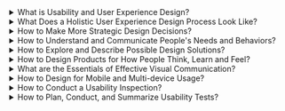<div class="accordion">

<details>
  <summary>What is Usability and User Experience Design?</summary>

  Design Thinking  
  _An iterative methodology for producing practical and creative resolutions to problems or issues._

  *   [A Brief History of Design Thinking: How Design Thinking Came to 'Be' ](https://ithinkidesign.wordpress.com/2012/06/08/a-brief-history-of-design-thinking-how-design-thinking-came-to-be/)
  *   [Design Thinking 101](https://www.nngroup.com/articles/design-thinking/)
  *   [Demystifying Design Thinking: Interview with Tamara Christensen](http://thinkjarcollective.com/interviews/demystifying-design-thinking-interview-tamara-christensen/)
  *   [Design Thinking... What is That?](http://www.fastcompany.com/919258/design-thinking-what)  
  *   [Design Thinking | Employing Design Principles | Defining Ease of Use](http://www.uxmatters.com/mt/archives/2011/01/design-thinking-employing-design-principles-defining-ease-of-use.php)
  *   [Design Thinking Comes of Age](https://hbr.org/2015/09/design-thinking-comes-of-age)  
  *   [How to apply a design thinking, HCD, UX or any creative process from scratch](https://medium.com/digital-experience-design/how-to-apply-a-design-thinking-hcd-ux-or-any-creative-process-from-scratch-b8786efbf812#.y2tfvlsq0)
  *   [The Design of business: Why Design Thinking is the Next Competitive Advantage](http://net.tutsplus.com/articles/general/three-steps-to-fostering-a-user-centered-design-culture/)

Problem Statement  
_A brief description of the issue that needs to be solved by a project or group._

*   [Bridging User Research into Design](http://www.uxmatters.com/mt/archives/2011/10/bridging-user-research-into-design.php)  
*   [How to come up with great UX ideas](http://www.uxforthemasses.com/great-ux-ideas/)  
*   [Lean Product Design: Write a problem statement](https://pages.18f.gov/lean-product-design/2-problem-statement/)  
*   [What’s Your Problem? Putting Purpose Back into Your Projects](https://whitneyhess.com/blog/2012/10/18/whats-your-problem-putting-purpose-back-into-your-projects/)  

Usability  
_The ease of use and learnability of physical and digital objects._

*   [A Business Case for Usability](http://www.userfocus.co.uk/articles/usabilitybenefits.html)  
*   [Fact vs. Fiction: What Usability is Not](http://www.uxbooth.com/articles/fact-vs-fiction-what-usability-is-not/)  
*   [Usability 101: Introduction to Usability](http://www.nngroup.com/articles/usability-101-introduction-to-usability/)  

User Experience Design  
_The holistic experience of a digital or technological product or service._

*   [CUBI: A User Experience Model for Project Success | UX Magazine](http://uxmag.com/articles/cubi-a-user-experience-model-for-project-success)  
*   [Four Myths About UX and How to Bust Them](http://uxmag.com/articles/four-myths-about-ux-and-how-to-bust-them)  
*   [Getting Started in User Experience](http://www.uxmatters.com/mt/archives/2015/10/getting-started-in-user-experience.php)  
*   [The Experience Makes the Product, Not the Features](http://uxmag.com/articles/the-experience-makes-the-product-not-the-features)
*   [User experience design is not what you think](https://boagworld.com/usability/user-experience-design-is-not-what-you-think/)
*   [What is UX Design? 15 User Experience Experts Weigh In](https://www.usertesting.com/blog/2015/09/16/what-is-ux-design-15-user-experience-experts-weigh-in/)

User Interface Design  
_The design of the communication between the user and a system._

*   [Universal Model of a User Interface (PDF)](http://www.openeye-training.com/downloads/UIModel.pdf)  
*   [User Interface Design, Getting the Basics Right](http://www.uxbooth.com/articles/user-interface-design-getting-the-basics-right/)  
*   [What UI really is (and how UX confuses matters)](http://feltpresence.com/articles/19-what-ui-really-is-and-how-ux-confuses-matters)  

</details>

<details>
  <summary>What Does a Holistic User Experience Design Process Look Like?</summary>

Agile UX  
_A variation of the Agile methodology, which supports a more collaborative approach to various user experience design methods._

*   [Agile User Experience Design](http://www.uxmatters.com/mt/archives/2012/04/agile-user-experience-design.php)  
*   [Bringing User Centered Design to the Agile Environment](http://boxesandarrows.com/bringing-user-centered-design-to-the-agile-environment/)  
*   [Fitting Big-Picture UX Into Agile Development](http://uxdesign.smashingmagazine.com/2012/11/06/design-spikes-fit-big-picture-ux-agile-development/)  
*   [User Experience and Agile](https://www.uxmatters.com/mt/archives/2017/08/user-experience-and-agile.php)  
*   [UX and Agile: Tying the knot](http://uxmag.com/articles/ux-and-agile-tying-the-knot)  

Design Ethics  
_Design ethics are values or aspects considered by designers during the creation of a service or product._

*   [A Guide to Everyday Design Ethics](https://www.invisionapp.com/blog/guide-everyday-design-ethics/)
*   [Conducting Ethical User Research](https://www.interaction-design.org//literature/article/conducting-ethical-user-research?utm_source=twitter&utm_medium=sm)
*   [Designing ethically pt. 1](https://uxdesign.cc/designing-ethically-pt-1-9800bfbc86a3)
*   [Ethical Design: The Practical Getting-Started Guide](https://www.smashingmagazine.com/2018/03/ethical-design-practical-getting-started-guide/)
*   [Findings from Ethics in Design](https://uxdesign.cc/findings-from-ethics-in-design-21ba274315d4)
*   [Start designing for transparency.](https://medium.com/artefact-stories/stop-designing-for-delight-start-designing-for-transparency-39113cf8014)

Lean UX  
_Often associated with use in start-ups, this methodology is focused on the rapid evaluation of hypotheses (i.e. learning loops), while putting in the minimal amount of effort required to test these hypotheses._

*   [ Andy Budd::Blogography - My thoughts on Lean UX](http://www.andybudd.com/archives/2011/10/my_thoughts_on_lean_ux/)  
*   [Jeff Gothelf on Design as a Hypothesis | The Hipper Element](http://thehipperelement.com/post/60361702934/jeff-gothelf-on-design-as-a-hypothesis)  
*   [Lean Design for Good User Experience](http://www2.le.ac.uk/departments/computer-science/people/elaw/HCI-3T/P6Gasik.pdf)  
*   [Lean UX: Rethink Development](http://www.drdobbs.com/architecture-and-design/lean-ux-rethink-development/231902070)  

Scenario-based Design (also known as Task-Centered Design)  
_Another form of user-centered design that relies on stories of user interaction as the source of guidance for design requirements._

*   [Five Reasons for Scenario-Based Design (PDF)](http://citeseerx.ist.psu.edu/viewdoc/download?doi=10.1.1.106.5310&amp;amp;amp;amp;rep=rep1&amp;amp;amp;amp;type=pdf)  
*   [Scenarios](http://uiaccess.com/accessucd/scenarios.html)  
*   [Task-Centered User Interface Design - A Practical Introduction (incl. Amended Version)](http://web.cs.dal.ca/%7Ejamie/TCUID/readme.html)  

User-centered design (UCD)  
_A methodology and philosophy where users and their goals are the focal point._

*   [Being User-Centered When Implementing a UCD Process](http://www.wqusability.com/articles/ucd-on-ucd.html)  
*   [Three Steps to Fostering a User-Centered Design Culture](http://net.tutsplus.com/articles/general/three-steps-to-fostering-a-user-centered-design-culture/)  
*   [User-Centered Design Basics](https://www.usability.gov/what-and-why/user-centered-design.html)  

</details>

<details>
  <summary>How to Make More Strategic Design Decisions?</summary>

Content Strategy  
_Planning the creation, publication, and governance of useful, usable, and desirable content._

*   [Content strategy 101, Part 1: giving context to your content](http://www.creativebloq.com/netmag/content-strategy-101-part-1-giving-context-your-content-3135760)  
*   [How to Develop a User-Centered Content Strategy (PDF)](http://www.terpsys.com/docs/default-source/white-papers/how-to-develop-a-user-centered-content-strategy.pdf?sfvrsn=4)  
*   [Practical Content Strategy in Action](http://www.uxbooth.com/articles/practical-content-strategy-in-action/)  
*   [UX Designers Should Be Content Strategists Too](https://blog.nerdery.com/2013/09/ux-designers-should-be-content-strategists-too/)  

Product Design Principles  
_A set of design principles specific to the creation on a particular product._

*   [Creating Great Design Principles - 6 Counter-intuitive Tests](https://articles.uie.com/creating-design-principles/)  
*   [Developing Design Principles](http://www.lukew.com/ff/entry.asp?854)  
*   [Design Principles: a guide to less sh*tty feedback](https://medium.com/apegroup-texts/design-principles-a-guide-to-less-shitty-feedback-64e9541816c1)  
*   [Experience / Design Principles](https://uxthink.wordpress.com/2011/02/01/expereince-design-principles/)
*   [MapBox Design Principles](https://www.designprinciplesftw.com/collections/mapbox-design-principles)  

Journey Mapping  
_A map of a person's experience throughout an existing service._

*   [Journey Mapping in Real Life: A Survey of UX Practitioners](https://www.nngroup.com/articles/journey-mapping-ux-practitioners/)
*   [Nine sample customer journey maps – and what we can learn from them](https://www.mycustomer.com/experience/engagement/nine-sample-customer-journey-maps-and-what-we-can-learn-from-them)
*   [The Anatomy of an Experience Map](http://adaptivepath.org/ideas/the-anatomy-of-an-experience-map/)
*   [The Value of Customer Journey Maps: A UX Designer’s Personal Journey](https://www.uxmatters.com/mt/archives/2011/09/the-value-of-customer-journey-maps-a-ux-designers-personal-journey.php)
*   [Using Customer Journey Maps to Improve Customer Experience](https://hbr.org/2010/11/using-customer-journey-maps-to)
*   [When and How to Create Customer Journey Maps](https://www.nngroup.com/articles/customer-journey-mapping/)
*   [Why All UX Designers Should Be Creating User Journeys, And Here’s How To Make One](https://theblog.adobe.com/why-all-ux-designers-should-be-creating-user-journeys-and-heres-how-to-make-one/)

Kano Model  
_A model representing 5 types of customer requirements (or potential features)._

*   [Feature Grading: An Introduction to the Kano Model](http://www.userfocus.co.uk/articles/kano-model.html)
*   [Leveraging the Kano Model for Optimal Results](http://uxmag.com/articles/leveraging-the-kano-model-for-optimal-results)
*   [The Kano Model – A tool to prioritize the users’ wants and desires](https://www.interaction-design.org/literature/article/the-kano-model-a-tool-to-prioritize-the-users-wants-and-desires)
*   [Using The Kano Model To Prioritize Product Development](http://www.mindtheproduct.com/2013/07/using-the-kano-model-to-prioritize-product-development/)  

Open Source Business Strategies  
_Business strategies related to open source software products._

*   [Creative Commons Toolkit for Business](https://creativecommons.org/2015/11/13/creative-commons-toolkit-for-business/)
*   [Making Money With Software, or Because of It?](http://redmonk.com/sogrady/2007/12/14/making-money-with-software-or-because-of-it/)  
*   [Open issues: lessons learned building an open source business ](http://werd.io/2015/open-issues-lessons-learned-building-an-open-source-business)  
*   [Open source software has to sell user experience](https://opensource.com/community/16/6/mattermost-shows-oss-has-be-better)  

User Experience Strategy  
_Defining a set of end-user goals in relation to design and development work._

*   [3 Keys to Aligning UX with Business Strategy](http://www.uxmatters.com/mt/archives/2012/09/3-keys-to-aligning-ux-with-business-strategy.php)  
*   [How Design And User Experience Translates To The Bottom Line](http://www.forbes.com/sites/anthonykosner/2013/11/23/how-design-and-user-experience-translates-to-the-bottom-line/#11bd56fe7049)  
*   [Making Research Actionable: An Introduction to Design Criteria](http://adaptivepath.org/ideas/making-research-actionable-an-introduction-to-design-criteria/)  
*   [Planning Your UX Strategy](http://johnnyholland.org/2010/04/16/planning-your-ux-strategy/)  
*   [There is no such thing as UX strategy](http://www.jeffgothelf.com/blog/there-is-no-such-thing-as-ux-strategy/#sthash.qlyTZv6A.dpbs)  

Value of UX  
_Associating a value to the practice of user experience design._

*   [Making a Strong Business case for the ROI of UX](https://www.experiencedynamics.com/blog/2014/07/making-strong-business-case-roi-ux-infographic)  
*   [Mapping Business Value to UX: An Idea’s Inception](http://www.uxmatters.com/mt/archives/2013/10/mapping-business-value-to-ux-an-ideas-inception.php)
*   [“Sell me this pen”: Explaining the value of #UX](http://www.josephdickerson.com/blog/2016/06/25/57739/?utm_source=twitterfeed&utm_medium=twitter)

Value Proposition  
_A clear statement which communicates the benefits of a product or service._

*   [7 of the Best Value Proposition Examples We’ve Ever Seen](http://www.wordstream.com/blog/ws/2016/04/27/value-proposition-examples)  
*   [Creating a value proposition](https://welovelean.wordpress.com/2012/08/18/creating-a-value-proposition/)  
*   [Don’t ever forget about Value Proposition](http://www.ux-lady.com/dont-ever-ever-forget-about-value-proposition/)  

</details>

<details>
  <summary>How to Understand and Communicate People's Needs and Behaviors?</summary>

Affinity Diagrams  
_A tool to visually organize ideas and information_

*   [Affinity Diagrams – Learn How to Cluster and Bundle Ideas and Facts](https://www.interaction-design.org/literature/article/affinity-diagrams-learn-how-to-cluster-and-bundle-ideas-and-facts)
*   [How to Prepare and Use an Affinity Diagram](https://webdesign.tutsplus.com/tutorials/how-to-prepare-and-use-an-affinity-diagram--cms-28388)
*   [Using Affinity Diagrams to make sense from Brainstorming](http://www.leanyourcompany.com/methods/Using-Affinity-Diagrams.asp)  

Card Sorts  
_Having participants sort various items into groups of their own choosing._

*   [Card-Based Classification Evaluation](http://boxesandarrows.com/card-based-classification-evaluation/)  
*   [Card sorting: a definitive guide](http://boxesandarrows.com/card-sorting-a-definitive-guide/)  
*   [Information Design Using Card Sorting](http://www.steptwo.com.au/papers/cardsorting/)  

Contextual Inquiry  
_Observing participants in their own environment performing their actual work._

*   [Conducting Contextual Enquiry (or Site Visits)](http://uxmastery.com/conducting-contextual-enquiry-or-site-visits/)
*   [Contextual Inquiry - A Primer](http://www.sitepoint.com/contextual-enquiry-primer/)
*   [Field Research in Commercial Product Development (PDF)](http://teced.com/wp-content/uploads/2011/06/upa2003_lk_tk_ovhs-commercial-product-development1.pdf)
*   [Focus Questions for Site Visits](http://www.uie.com/brainsparks/2007/02/22/focus-questions-for-site-visits/)  

Diary Studies  
_A qualitative technique for collecting information about user behaviors, activities, and experiences over an extended period of time._

*   [Dear Diary: Using Diaries to Study User Experience](http://uxpamagazine.org/dear-diary-using-diaries-to-study-user-experience/)  
*   [Diary Studies: Understanding Long-Term User Behavior and Experiences](https://www.nngroup.com/articles/diary-studies/)  
*   [Jumpstart Design Research with a Diary Study](http://www.uxbooth.com/articles/jumpstart-design-research-with-a-diary-study/)  

Empathy Maps  
_A simple tool to better understand people using a product or service._  

*   [Agile Coaching Tip: What Is an Empathy Map?](http://www.solutionsiq.com/what-is-an-empathy-map/)  
*   [Empathy Maps for UX](http://www.tadpull.com/tools/how-to-use-empathy-map-for-user-experience-mapping.php)  
*   [How To Use Empathy Maps To Make Better Services](http://www.innovationlabs.org.uk/2014/04/25/empathy-maps/)  
*   [Updated Empathy Map Canvas](https://medium.com/the-xplane-collection/updated-empathy-map-canvas-46df22df3c8a)  

Five Whys  
_A technique that utilizes a question-asking method to explore the causes/effects underlying a particular issue._

*   [Determine The Root Cause: 5 Whys](http://www.isixsigma.com/index.php?option=com_k2&amp;amp;amp;amp;view=item&amp;amp;amp;amp;id=1308:determine-the-root-cause-5-whys&amp;amp;amp;amp;Itemid=200)  
*   [One simple question to get to the root of any design problem](http://blog.usabilla.com/to-the-users-core-question-in-5-whys/)  

Interviews  
_A conversation where an interviewer asks a series of questions to one or more interviewees._

*   [Asking the right questions during user research, interviews and testing](https://uxdesign.cc/asking-the-right-questions-on-user-research-interviews-and-testing-427261742a67)
*   [How to Make User Research a Conversation](https://www.uxmatters.com/mt/archives/2018/05/how-to-make-user-research-a-conversation.php)
*   [Interviewing Humans](http://alistapart.com/article/interviewing-humans)  
*   [Never Ask What They Want — 3 Better Questions to Ask in User Interviews](https://medium.com/user-research/never-ask-what-they-want-3-better-questions-to-ask-in-user-interviews-aeddd2a2101e#.21nbp2ly8)    
*   [When Interviews Go Wrong](http://www.uxmatters.com/mt/archives/2011/04/when-interviews-go-wrong.php)

Job Stories  
_An approach to task analysis that is inspired by Jobs To Be Done._

*   [5 Tips For Writing A Job Story](https://jtbd.info/5-tips-for-writing-a-job-story-7c9092911fc9)  
*   [Designing Features Using Job Stories](http://insideintercom.io/using-job-stories-design-features-ui-ux/)  
*   [Job stories are great, but personas aren't dead](http://www.elezea.com/2013/12/job-stories-and-personas-sitting-in-a-tree/)  

Personas  
_Fictional persons, based on research, where each one represents a specific type of user._

*   [An introduction to personas and how to create them](http://www.steptwo.com.au/papers/kmc_personas/index.html)  
*   [Describing Personas](https://medium.com/@indiyoung/describing-personas-af992e3fc527#.uqj6h6mb2)  
*   [Five Factors for Successful Persona Projects](http://www.uie.com/articles/successful_persona_projects)  
*   [Persona Grata - Welcoming users into the interaction design process](http://uxmag.com/articles/persona-grata)  
*   [A Closer Look At Personas: What They Are And How They Work (Part 1)](http://www.smashingmagazine.com/2014/08/06/a-closer-look-at-personas-part-1/)  
*   [Personas: Setting the Stage for Building Usable Information Sites](http://www.infotoday.com/online/jul03/head.shtml)  
*   [Three Important Benefits of Personas](http://www.uie.com/articles/benefits_of_personas/)

Proto-Personas  
_Hypothetical persons, where each one represents a specific type of user._

*   [Assumptive Personas](http://www.90percentofeverything.com/2013/04/28/assumptive-personas/)  
*   [Boost Empathy Quickly With Proto-Personas](http://blog.mural.co/2016/05/06/boost-empathy-quickly-with-proto-personas)
*   [The UX Designer’s 5-Minute Guide to Lean Personas](https://www.uxpin.com/studio/blog/ux-designers-5-minute-guide-lean-personas/)   
*   [Using Proto-Personas for Executive Alignment](http://uxmag.com/articles/using-proto-personas-for-executive-alignment)  

Story Maps  
_A visual representation of a user journey to help prioritize a product backlog._

*   [Buying better digital products part 3: Mapping user stories](https://18f.gsa.gov/2016/08/04/buying-better-digital-products-part-3-mapping-user-stories/)  
*   [Story Map Concepts (PDF)](http://jpattonassociates.com/wp-content/uploads/2015/03/story_mapping.pdf)  
*   [The new user story backlog is
a map](http://jpattonassociates.com/the-new-backlog/)

Surveys  
_A data collection tool to gather responses to a series of questions._

*   [8 Research Based Insights for User Experience Surveys](http://www.measuringusability.com/blog/ux-surveys.php)  
*   [Preparing an Online Questionnaire - How to Conduct an Online Survey ](http://www.questionpro.com/akira/showArticle.do?articleID=build01)  
*   [What Is a Survey - Booklet](http://www.whatisasurvey.info/)  

Task Analysis  
_Task analysis is the decomposition of how tasks are currently performed._

*   [Hierarchical Task Analysis](http://www.uxmatters.com/mt/archives/2010/02/hierarchical-task-analysis.php)  
*   [Task Analysis: The Key UX Design Step Everyone Skips](https://searchenginewatch.com/sew/how-to/2336547/task-analysis-the-key-ux-design-step-everyone-skips)
*   [Task Analysis - Hierarchical, If/Then, and Model-Based](http://siteresources.worldbank.org/WBI/Resources/213798-1194538727144/4Final-Task_Analysis.pdf)  
*   [Uncovering True Motivation: The Whys and Wherefore](http://www.stcsig.org/usability/newsletter/0310-motivation.html)  


User Profiles  
_A summary of relevant user characteristics, which can include both demographic and behavioral information._

*   [Task-Based Audience Segmentation](http://adaptivepath.org/ideas/task-based-audience-segmentation/)  
*   [User Group Profiles](http://www.uiaccess.com/accessucd/users.html)  
*   [What Kind of Users Use Your GUI?](http://classicsys.com/free-stuff-2/articles/usability-research-and-testing/what-kind-of-users-use-your-gui/)  

User Research  
_The process of learning about the audience for your system or product._

*   [Communicating User Research Findings](http://www.uxmatters.com/mt/archives/2012/02/communicating-user-research-findings.php)
*   [Doing Research with People Who Are Not Users: Consultation](https://www.uxmatters.com/mt/archives/2017/08/doing-research-with-people-who-are-not-users-consultation.php)
*   [From Research Goals to Usability-Testing Scenarios: A 7-Step Method](https://www.nngroup.com/articles/ux-research-goals-to-scenarios/)
*   [How to get participants for your user research](http://blog.fluidui.com/how-to-get-participants-for-your-user-research/)  
*   [One page user research plan](http://uxdesign.smashingmagazine.com/2012/01/26/ux-research-plan-stakeholders-love/)  
*   [Step By Step Guide To More Structured User Research](http://blog.usabilla.com/step-by-step-guide-to-more-structured-user-research/)  
*   [The two questions we answer with user research](http://www.userfocus.co.uk/articles/the_two_questions_we_answer_with_user_research.html)  
*   [Quantitative User-Research Methodologies: An Overview](https://www.nngroup.com/articles/quantitative-user-research-methods/)  
*   [UIETips: Three Questions You Shouldn't Ask During User Research](http://www.uie.com/brainsparks/2013/07/24/uietips-3-questions-not-to-ask-during-user-research/)  
*   [When to Use Which User-Experience Research Methods](https://www.nngroup.com/articles/which-ux-research-methods/)  

Informal (Guerilla) User Research  
_A rapid and less rigorous approach to conducting user research._

*   [Are you doing your user research on the right people?](http://www.90percentofeverything.com/2008/08/25/are-you-doing-your-user-research-on-the-right-people/)  
*   [Discovery on a Budget: Part I](http://alistapart.com/article/discovery-on-a-budget-part-i)  
*   [Getting Guerrilla With It](http://uxmag.com/articles/getting-guerrilla-with-it)  

User Stories  
_Brief narratives that describe on user interactions with a system, with a focus on the value gained from such interactions._

*   [Advantages of User Stories for Requirements](http://www.mountaingoatsoftware.com/articles/advantages-of-user-stories-for-requirements)
*   [How Expanded User Stories Help Us Fix Existing Interfaces](http://www.erinlynnyoung.com/post/47756875821/expanded-user-stories)  
*   [Writing user stories](https://www.gov.uk/service-manual/agile/writing-user-stories.html)  

</details>

<details>
  <summary>How to Explore and Describe Possible Design Solutions?</summary>

Brainstorming  
_Brainstorming is a common group ideation technique._

*   [7 Tips on Better Brainstorming](https://challenges.openideo.com/blog/seven-tips-on-better-brainstorming)
*   [How to run a brainstorming meeting](http://scottberkun.com/essays/34-how-to-run-a-brainstorming-meeting/)
*   [Ideation in Practice: How Effective UX Teams Generate Ideas](https://www.nngroup.com/articles/ideation-in-practice/)
*   [Tips for Structuring Better Brainstorming Sessions](http://www.inspireux.com/2013/07/18/tips-for-structuring-better-brainstorming-sessions/)
*   [Troubleshooting Group Ideation: 10 Fixes for More and Better UX Ideas](https://www.nngroup.com/articles/group-ideation/?utm_content=buffer38903&utm_medium=social&utm_source=twitter.com&utm_campaign=buffer)  

Concept Maps  
_A diagram showing how various concepts are related._

*   [Concept map](http://edutechwiki.unige.ch/en/Concept_map)
*   [Concept maps vs. mind maps](http://mindmappingsoftwareblog.com/concept-maps-vs-mind-maps/)  

Conceptualizing Interaction  
_Exploring what interaction model will be presented to the user through the use of structure, behavior, and visuals._

*   [Book Review: The Design of Everyday Things](http://jonathannicol.com/blog/2011/05/14/book-review-the-design-of-everyday-things/)  
*   [Conceptual models: begin by designing what to design (PDF)](http://davidlamas.files.wordpress.com/2010/03/jeff-johnson.pdf)  
*   [Conceptual Design for Interactive Systems: Designing for Performance and User Experience](http://www.uxmatters.com/mt/archives/2015/12/conceptual-design-for-interactive-systems-designing-for-performance-and-user-experience.php)  
*   [Specifying what we want the user experience to be - the designer's model](https://www-01.ibm.com/software/ucd/designconcepts/threemodels/designer.html)  

Design Patterns  
_General solutions for commonly occurring system design problems._

*   [Patternry](http://www.patternry.com/)  
*   [UI Patterns](http://ui-patterns.com/)  
*   [Who Benefits From the Use of Design Patterns?](https://dzone.com/articles/who-benefits-use-design)  

Design Systems  
_A design system is a collection of reusable components, which can be used to build any number of applications._

*   [Design Systems Handbook](https://www.designbetter.co/design-systems-handbook)
*   [On the Current State of Design Systems in UX](https://medium.com/innovatemap-current/on-the-current-state-of-design-systems-in-ux-4cd0aa1fad71)
*   [The User Experience of Design Systems](https://runemadsen.com/talks/uxcampcph/)

Problem Reframing  
_Re-examining the underlying goals, assumptions and perspectives that are assumed to be part of the problem._

*   [Abductive Thinking and Sensemaking: The Drivers of Design Synthesis](http://www.jonkolko.com/writingAbductiveThinking.php)  
*   [Reframe: Shift the Way You Work, Innovate, and Think](http://www.uxmatters.com/mt/archives/2015/09/reframe-shift-the-way-you-work-innovate-and-think.php)  
*   [Reframing is a Strategic Skill and a Design Thinking Skill](http://www.innovationexcellence.com/blog/2010/06/16/reframing-is-a-strategic-skill-and-a-design-thinking-skill/)  

Process Flows  
_An illustration of specific processes a user may undertake within a system._

*   [Process Flow Definition](http://www.ehow.com/about_5040255_process-flow-definition.html)  
*   [Task Flows](http://pathfindersoftware.com/tag/task-flows/)  
*   [User Task Flows (PDF)](http://www.stickyminds.com/getfile.asp?ot=XML&amp;amp;amp;amp;id=12987&amp;amp;amp;amp;fn=XUS29543666file1%2Epdf)  

Prototyping  
_The creation of a working model of a system or interface._

*   [Design Better And Faster With Rapid Prototyping](http://www.smashingmagazine.com/2010/06/design-better-faster-with-rapid-prototyping/)  
*   [Designer’s Toolkit: Prototyping Tools](http://www.cooper.com/prototyping-tools)  
*   [Designing with Code](http://www.uxbooth.com/articles/designing-with-code/)  
*   [Five Prevalent Pitfalls when Prototyping](http://www.uie.com/articles/pitfalls_prototyping/)  
*   [Flavors of Prototypes](http://www.svpg.com/flavors-of-prototypes)  
*   [The Right Tool For The Job: Picking The Best Prototyping Software For Your Project](https://uxdesign.cc/the-right-tool-for-the-job-picking-the-best-prototyping-software-for-your-project-6ddd5145d860#.jycn9ioad)  
*   [The Skeptic’s Guide To Low-Fidelity Prototyping](http://www.smashingmagazine.com/2014/10/the-skeptics-guide-to-low-fidelity-prototyping/)  
*   [Using prototypes in user research](https://userresearch.blog.gov.uk/2014/08/27/using-prototypes-in-user-research/)  

Scenarios  
_Descriptions of how a specific user accomplishes their goal, with regards to an existing or yet-to-be system._

*   [Create Scenarios](http://www.usability.gov/how-to-and-tools/methods/scenarios.html)  
*   [Context-Rich Scenarios Make UX Projects Manageable](http://www.uie.com/articles/ux_projects_scenarios/)  
*   [Tell me the story: the unifying role of scenarios in conceptual design](http://www.humanfactors.com/downloads/apr04.asp)  

Site Maps  
_Graphical or textual representation of the structure of a website._

*   [Is the Sitemap Losing Its Client-Facing Steam?](http://uxmag.com/articles/is-the-sitemap-losing-its-client-facing-steam)  
*   [UX 101: The Site Map](http://viget.com/inspire/ux-101-the-site-map)  

Sketching  
_A means to explore ideas and iterate on concepts quickly and easily._

*   [User interface sketching tips part 1](http://ui-patterns.com/blog/User-interface-sketching-tips-part-1)  
*   [Wireframe 101: Sketch First, Wireframe Later](http://maryshaw.net/wireframe-101-sketch-first-wireframe-later/)  

Storyboards  
_A sequence of images or drawings representing a specific period of time._

*   [Storyboarding a user experience](http://www.visualbloke.com/NUIVIGPage.html)  
*   [Storyboards and Startups](http://www.akersarchitecturalrendering.com/blog/2010/3/14/storyboards-and-startups-how-sketching-can-help-entrepreneur.html)  
*   [Telling Your Website's Story with Sketchboarding](http://www.uxbooth.com/blog/telling-your-websites-story-with-sketchboarding/)  
*   [The 8 Steps To Creating A Great Storyboard](http://www.fastcodesign.com/1672917/the-8-steps-to-creating-a-great-storyboard/)  

Wireflows  
_A combination of process flows and wireframes._

*   [Page Level Wireflows](http://wireframes.linowski.ca/2009/02/page-level-wireflows/)  
*   [State Level Wireflows and Transitions](http://wireframes.linowski.ca/2009/02/state-level-wireflows-and-transitions/)  

Wireframes  
_Drawings of individual screens that represent major content and navigation elements._

*   [Priority Guides: A Content-First Alternative to Wireframes](http://alistapart.com/article/priority-guides-a-content-first-alternative-to-wireframes)  
*   [Storyboarding a user experience](http://www.visualbloke.com/NUIVIGPage.html)  
*   [Real Wireframes Get Real Results](http://boxesandarrows.com/real-wireframes-get-real-results/)  
*   [Ultimate Guide to Website Wireframing](http://sixrevisions.com/user-interface/website-wireframing/)  

</details>

<details>
  <summary>How to Design Products for How People Think, Learn and Feel?</summary>

Accessibility  
_Accessibility is the practice of removing barriers that prevent interaction or access to websites by people with disabilities._  

*   [4 Ways to Make Online Content More Accessible](http://www.uxbooth.com/articles/4-ways-to-make-online-content-more-accessible/)  
*   [7 Things Every Designer Needs to Know about Accessibility](https://medium.com/salesforce-ux/7-things-every-designer-needs-to-know-about-accessibility-64f105f0881b#.tvhahmv5g)  
*   [Accessibility according to actual people with disabilities - Axess Lab](https://axesslab.com/accessibility-according-to-pwd/)  
*   [Accessibility for Visual Design](http://www.uxbooth.com/articles/accessibility-visual-design/)  
*   [Accessibility Guidelines](http://accessibility.voxmedia.com/)
*   [Accessibility resources for designers](http://www.iamnotmypixels.com/accessibility-resources-for-designers/)  
*   [Baby Boomers Are Aging–And Designers Need To Adapt](https://www.fastcodesign.com/90131258/baby-boomers-are-aging-heres-how-design-will-have-to-adapt)
*   [Design Accessibly, See Differently: Color Contrast Tips And Tools](https://www.smashingmagazine.com/2014/10/color-contrast-tips-and-tools-for-accessibility/)
*   [Font Awesome & Accessibility](http://fontawesome.io/accessibility/)  

Chatbots    
_A chatbot is a service, powered by simple rules and sometimes artificial intelligence, provided in a conversational style._

*   [Best practices for designing a chatbot conversational experience](https://medium.com/darvin-ai/best-practices-for-designing-an-intelligent-chatbot-conversational-experience-de8142c0b4dc)  
*   [Chatbots Deliver the Worst Customer Service](https://latenightcoding.co/chatbots-customer-service/)  
*   [Chatbot UX – Does Conversation Hurt Or Help?](https://www.smashingmagazine.com/2016/11/does-conversation-hurt-or-help-the-chatbot-ux/#comments)  
*   [Conversational UI Principles — Complete Process of Designing a Website Chatbot](https://medium.com/swlh/conversational-ui-principles-complete-process-of-designing-a-website-chatbot-d0c2a5fee376)  

Cognitive Psychology  
_The branch of psychology that studies mental processes including how people think, perceive, remember and learn._

*   [Cognitive Styles: Get inside the user's head](http://uxmag.com/articles/cognitive-styles)  
*   [Designing for Human Memory](https://uxplanet.org/designing-for-human-memory-a2cdc0b6a75a)  
*   [Improving Usability with Fitts' Law](http://sixrevisions.com/usabilityaccessibility/improving-usability-with-fitts-law/)  
*   [Reducing Cognitive Overload For A Better User Experience](https://www.smashingmagazine.com/2016/09/reducing-cognitive-overload-for-a-better-user-experience/)
*   [Reducing Reliance on Superstition](http://www.humanfactors.com/downloads/sep00.asp)  
*   [The Psychologist's View of UX Design](http://uxmag.com/articles/the-psychologists-view-of-ux-design)  

Conceptual Model  
_Conceptual models involve three views of a system; the user's mental model, the designer's model, and the system image._

*   [Affordances Design](http://www.jnd.org/dn.mss/affordances_and.html)  
*   [Human Centered Design & The 6 Fundamental Principles of Interaction Between Products and Users](https://uxdesign.cc/human-centered-design-the-6-fundamental-principles-of-interaction-between-products-and-users-7343734b38a1#.bplbprmd5)
*   [IBM Design: The three models - User](http://www-01.ibm.com/software/ucd/designconcepts/threemodels/user.html)  
*   [The Secret to Designing an Intuitive UX: Match the Mental Model to the Conceptual Model](http://www.inspireux.com/2010/04/16/secret-designing-intuitive-user-experience/)

Platform Design Principles  
_A high-level of advice for general platform design decisions._

*   [First Principles of Interaction Design](http://www.asktog.com/basics/firstPrinciples.html)  
*   [Windows User Experience Design Principles](http://msdn.microsoft.com/en-us/library/dd834141.aspx)  

Emotional Design  
_Creating experiences that are emotional appealing to people._

*   [Design for Emotion: Expert Tips by Aarron Walter](https://uxplanet.org/design-for-emotion-expert-tips-by-aarron-walter-2f847e75a962)
*   [Design for Emotion and Flow](http://www.boxesandarrows.com/view/design-for-emotion)  
*   [Designing Fun](http://www.alistapart.com/articles/designing-fun/)  
*   [In Defense of Eye Candy](http://alistapart.com/article/indefenseofeyecandy)  
*   [Not Just Pretty: Building Emotion Into Your Websites](https://www.smashingmagazine.com/2012/04/building-emotion-into-your-websites/)
*   [The dangers of delightful design](https://uxdesign.cc/the-dangers-of-delightful-design-bb5834a1b684#.r1duzvdo6)

Empty States  
_An empty state is the initial appearance of an application when there is no user generated information yet._

*   [UX Best Practices: Designing the Overlooked Empty States](https://www.uxpin.com/studio/blog/ux-best-practices-designing-the-overlooked-empty-states/)
*   [Why Empty States Deserve More Design Time](https://www.invisionapp.com/blog/why-empty-states-deserve-more-design-time/)
*   [Writing empty states](https://uxdesign.cc/writing-empty-states-3e0279f39066)

Form Design    
_The display and input of information within online forms._

*   [An Extensive Guide To Web Form
Usability](https://www.smashingmagazine.com/2011/11/extensive-guide-web-form-usability/)  
*   [Design Better Forms](https://uxdesign.cc/design-better-forms-96fadca0f49c#.tauhj5ayi)  
*   [Inline validation in forms — designing the experience](https://medium.com/wdstack/inline-validation-in-forms-designing-the-experience-123fb34088ce#.2m2d9gurz)  
*   [The New Rules of Form Design](http://www.uxbooth.com/articles/the-new-rules-of-form-design/)  

Handling Errors   
_How a system prevents, or handles, users making mistakes._

*   [4 rules for displaying error messages from a user experience perspective](http://www.nomensa.com/blog/2010/4-rules-displaying-error-messages-user-experience-perspective)  
*   [Avoid Being Embarrassed by Your Error Messages](http://www.uxmatters.com/mt/archives/2010/08/avoid-being-embarrassed-by-your-error-messages.php)  
*   [Non-Fatal Errors: Creating Usable, Effective Error Messages](http://www.writersua.com/articles/message/index.html)  

Inclusive Design  
_The design of products and services that consider the full range of peoples ability, age, culture and language._  

*   [Designing for Inclusion](https://www.w3.org/WAI/users/)  
*   [Inclusive - Microsoft Design](https://www.microsoft.com/en-us/design/inclusive/)  
*   [Making the Web Accessible for Everyone With Inclusive Design and Diverse Personas](https://webdesign.tutsplus.com/articles/making-the-web-accessible-for-everyone-with-inclusive-design-and-diverse-personas--cms-27505)  
*   [What the Heck Is Inclusive Design?](https://24ways.org/2016/what-the-heck-is-inclusive-design/)  

Information Architecture  
_Information architecture primarily involves the organization of a system and how navigation is supported within that system._

*   [Complete Beginner’s Guide to Information Architecture](http://www.uxbooth.com/articles/complete-beginners-guide-to-information-architecture/)  
*   [IA Heuristics: A Journey](http://abbytheia.com/2012/04/12/ia-heuristics-journey/)  
*   [Information Architecture: The Scaffold of Good UX](http://blogs.adobe.com/dreamweaver/2016/01/information-architecture-the-scaffold-of-good-ux.html#.V5P7luLH384.twitter)  
*   [The Difference Between Information Architecture (IA) and Navigation](https://www.nngroup.com/articles/ia-vs-navigation/)  

Interaction Design  
_The structure and behaviors of interactive products, services, and systems._

*   [Dan Saffer - Designing Microinteractions](http://www.uie.com/brainsparks/2013/06/14/dan-saffer-designing-microinteractions/#transcript)  
*   [Defining an Interaction Model: The Cornerstone of Application Design](http://www.uxmatters.com/mt/archives/2012/01/defining-an-interaction-model-the-cornerstone-of-application-design.php)  
*   [Interaction Design Tactics For Visual Designers](http://uxdesign.smashingmagazine.com/2011/09/09/interaction-design-tactics-for-visual-designers/)  
*   [Users Don’t Hate Change. They Hate Our Design Choices.](https://medium.com/@jmspool/users-dont-hate-change-they-hate-our-design-choices-86151866eff4)  

Machine Learning  
_Machine Learning is a type of artificial intelligence (AI) that allows software to learn without being explicitly programmed._
*   [Applications Of Machine Learning For Designers](https://www.smashingmagazine.com/2017/04/applications-machine-learning-designers/)
*   [Getting to Know Machine Learning](http://uxmag.com/articles/getting-to-know-machine-learning)  
*   [Human-Centered Machine Learning](https://medium.com/google-design/human-centered-machine-learning-a770d10562cd)  
*   [Machine learning and what UX designers need to know!](http://www.bentley.edu/centers/user-experience-center/machine-learning-what-ux-designers-need-know)  

Natural User Interfaces    
_A natural user interface, or NUI, is an effectively invisible interface that is used via natural and human movements._

*   [Designing UX for Natural User Interfaces](https://www.usertesting.com/blog/2015/08/24/designing-ux-for-natural-user-interfaces/)  
*   [Eight Principles of Natural User Interfaces](http://www.designprinciplesftw.com/collections/eight-principles-of-natural-user-interfaces)  
*   [Natural User Interfaces Are Not Natural](http://www.jnd.org/dn.mss/natural_user_interfa.html)  

Task-flows  
_A visual representation that shows a key sequence of a task._

*   [Tools for Mobile UX Design: Task Flows](http://www.uxmatters.com/mt/archives/2015/03/tools-for-mobile-ux-design-task-flows.php)  
*   [Stop Designing Pages And Start Designing Flows](https://www.smashingmagazine.com/2012/01/stop-designing-pages-start-designing-flows/)  
*   [UX Glossary: Task Flows, User Flows, Flowcharts and some new-ish stuff](https://uxplanet.org/ux-glossary-task-flows-user-flows-flowcharts-and-some-new-ish-stuff-2321044d837d)  
*   [What are Task Flows?](http://pathfindersoftware.com/2007/03/what_are_task_f/)  

</details>

<details>
  <summary>What are the Essentials of Effective Visual Communication?</summary>

Color  
_Aspects of an object described in terms of hue, lightness, and saturation._

*   [Color - Usability Matters](http://colormatters.com/color-and-design/color-and-usability-matters)  
*   [Color Basics: Dos and Dont's](http://www.colourlovers.com/blog/2009/06/02/color-basics-dos-and-donts)  
*   [Color Theory for Designers, Part 1: The Meaning of Color](http://www.smashingmagazine.com/2010/01/28/color-theory-for-designers-part-1-the-meaning-of-color/)  
*   [Colorblindness - A Usability Guide for Commercial Applications, Part 1](http://www.technewsworld.com/story/56106.html)  
*   [Designing for Colour Blindness](https://blog.prototypr.io/designing-for-colour-blindness-b74a9d012ef2#.8rb3iitkn)  

Grids  
_A visible or invisible structure of intersecting lines._

*   [Create a grid that adapts to all screens](http://www.creativebloq.com/web-design/create-grid-adapts-all-screens-71621286)
*   [The Grid System: Building a Solid Design Layout](https://www.interaction-design.org/literature/article/the-grid-system-building-a-solid-design-layout)  
*   [Using Layout Grids Effectively](https://www.designersinsights.com/designer-resources/using-layout-grids-effectively/)  

Hierarchy  
_Differences between items shown visually._

*   [A Closer Look at Hierarchy in Web Design](http://www.onextrapixel.com/2010/06/24/a-closer-look-at-hierarchy-in-web-design/)  
*   [Creating Better Typographic Hierarchy](https://medium.com/designed-thought/creating-better-typographic-hierarchy-1148a46b2fc)  
*   [Visual Design and Usability Yellow Brick Road](http://uxmag.com/articles/visual-design-and-usability-yellow-brick-road)

Icons  
_Visual symbols representing concepts or commands._

*   [Designing For User Interfaces: Icons As Visual Elements For Screen Design](https://www.smashingmagazine.com/2018/02/user-interfaces-icons-visual-elements-screen-design/)  
*   [Icons As Part Of A Great User Experience](https://www.smashingmagazine.com/2016/10/icons-as-part-of-a-great-user-experience/)  
*   [Small Elements, Big Impact: Types and Functions of UI Icons.](https://uxplanet.org/small-elements-big-impact-types-and-functions-of-ui-icons-87c6a74d366e)  

Interface Animation  
_The use of animation to enhance the feedback and overall experience of a user interface._  

*   [A beginner's guide to designing interface animations](http://www.creativebloq.com/web-design/beginners-guide-designing-interface-animations-61617793)  
*   [Animated Interactions. Motion on Purpose](https://medium.com/@tubikstudio/animated-interactions-motion-on-purpose-943bebcaf438#.rnzievjfw)  
*   [Communicating Animation](http://alistapart.com/article/communicating-animation)  

Layout  
_The arrangement of individual visual objects within a composition._

*   [Designing With Grid-Based Approach](https://www.smashingmagazine.com/2007/04/designing-with-grid-based-approach/)   
*   [Getting Started with Page Layout: Principles of Graphic Design](http://www.emcp.com/intro_pc/reading6.htm)   
*   [The Four Basic Principles of Design](http://intranet.micds.org/upper/ArtDept/DigStudio/PrincipleLecture.html)  
*   [The Grid System: Building a Solid Design Layout](https://www.interaction-design.org/literature/article/the-grid-system-building-a-solid-design-layout)  
*   [Unbox the Web!](https://uxdesign.cc/unbox-the-web-f00bc8e0d0e3#.zfy2s4g9o)  
*   [UX & Psychology go hand in hand— How Gestalt theory appears in UX design?](https://uxdesign.cc/ux-psychology-go-hand-in-hand-how-gestalt-theory-appears-in-ux-design-18b727343da8)  

Terminology  
_The terms used to describe various concepts and objects._

*   [Plain Language and Usable Accessibility: Whitney Quesenbery](http://simplyaccessible.com/article/whitney-quesenbery/)  
*   [Tell It To Me Straight: Plain Language in UX](https://blogs.adobe.com/creativecloud/tell-it-to-me-straight-plain-language-in-ux/)  

Typography  
_The design of typefaces, and the way type is selected and arranged._

*   [A Quick and Comprehensive Guide to Type (Infographic)](http://designify.me/wp-content/uploads/infographic-typography-guide.png)  
*   [HTML & CSS - Working with Typography](http://learn.shayhowe.com/html-css/working-with-typography/)  
*   [How to Speak Typography: Terms You Should Know](https://creativemarket.com/blog/2015/12/28/how-to-speak-typography-terms-you-should-know)  
*   [Reading Online Text: A Comparison of Four White Space Layouts](http://psychology.wichita.edu/surl/usabilitynews/62/whitespace.htm)  
*   [Web Typography: Designing Tables to be Read, Not Looked At](https://alistapart.com/article/web-typography-tables)  

</details>

<details>
  <summary>How to Design for Mobile and Multi-device Usage?</summary>

Content Inventories  
_Identifying and classifying the content in an existing product or system._

*   [How to Conduct A Content Audit](http://uxmastery.com/how-to-conduct-a-content-audit/)  
*   [Tips for laying out a responsive site](http://jamie-plouff.tumblr.com/post/103060444705/tips-for-laying-out-a-responsive-site)  
*   [Tools for the UX Architect: Content Inventory](http://blogs.captechconsulting.com/blog/brendon-cornwell/tools-the-ux-architect-content-inventory)  

Content Prioritization  
_Determining the relative value of content in relation to its audience._

*   [Devising a Strategy for Responsive Design](https://www.uie.com/articles/strategy_for_responsive_design/)  
*   [Responsive-Ready Content](http://sarawb.com/2012/03/07/content-strategy-responsive-design/)  
*   [The case for responsive web content: it's all about the users](http://www.creativebloq.com/mobile/case-responsive-web-content-its-all-about-users-7126217)  

Designing for Touch  
_How to make applications and website touch optimized._

*   [Design for Fingers, Touch, and People, Part 3.](http://www.uxmatters.com/mt/archives/2017/07/design-for-fingers-touch-and-people-part-3.php)
*   [Hover is dead. Long live hover.](https://medium.com/instacart-design/hover-is-dead-long-live-hover-37a89d3795df#.26ua6m3ux)  
*   [Responsive Navigation: Optimizing for Touch Across Devices](http://www.lukew.com/ff/entry.asp?1649)  
*   [The Pursuit of Tappiness](http://uxmag.com/articles/the-pursuit-of-tappiness)  
*   [The Cost of a Touch](http://uxmag.com/articles/the-cost-of-a-touch)  
*   [The Thumb Zone: Designing For Mobile Users](https://www.smashingmagazine.com/2016/09/the-thumb-zone-designing-for-mobile-users/)  
*   [Touch interaction design (Windows Store apps)](http://msdn.microsoft.com/en-ca/library/windows/apps/hh465415.aspx)  

Mobile and Multi-device Web Design  
_How to more effectively design and build for mobile and multi-device usage._

*   [Design for Every Screen](http://shoobe01.blogspot.ca/2011/11/design-for-every-screen.html)  
*   [Designing Exceptional Mobile Experiences](http://uxmag.com/articles/designing-exceptional-mobile-experiences)  
*   [Eight Tips to Make Your First Mobile Design a Success](http://www.peachpit.com/articles/article.aspx?p=1846581)  
*   [Mobile first: Insights from going mobile only ](http://blog.invisionapp.com/mobile-first-mobile-only/)
*   [Framework for Designing for Multiple Devices](http://uxmag.com/articles/framework-for-designing-for-multiple-devices)  
*   [The Hamburger Menu Doesn’t Work](http://jamesarcher.me/hamburger-menu)  
*   [Think Again: Assumptions About Mobile To Reconsider](http://mobile.smashingmagazine.com/2013/01/18/assumptions-about-mobile-to-reconsider/)  
*   [Tools for Mobile UX Design](http://www.uxmatters.com/mt/archives/2013/06/tools-for-mobile-ux-design.php)  

Responsive HTML Frameworks  
_HTML frameworks that support responsive web design._

*   [Kube CSS Framework](http://imperavi.com/kube/)  
*   [(Twitter) Bootstrap](http://getbootstrap.com/)  
*   [Zurb Foundation](http://foundation.zurb.com/)  

Responsive Web Design  
_A technique where individual web pages automatically adjust to various screen sizes._

*   [9 responsive design mistakes you don’t want to make](http://thenextweb.com/dd/2015/10/28/9-responsive-design-mistakes-you-dont-want-to-make/)
*   [Beginner's Guide to Responsive Web Design](http://blog.teamtreehouse.com/beginners-guide-to-responsive-web-design)  
*   [Design Process In The Responsive Age](http://uxdesign.smashingmagazine.com/2012/05/30/design-process-responsive-age/)  
*   [Responsive Strategy](http://bradfrost.com/blog/post/responsive-strategy/)
*   [Responsive Web Design](http://webdesign.tutsplus.com/articles/responsive-web-design--webdesign-15155)
*   [Responsive Web Design Patterns](https://bradfrost.github.io/this-is-responsive/patterns.html)
*   [The opportunities and challenges of responsive design](http://www.webdesignerdepot.com/2012/11/the-opportunities-and-challenges-of-responsive-design/)  

</details>

<details>
  <summary>How to Conduct a Usability Inspection?</summary>

Cognitive Walkthrough  
_A step-by-step evaluation of a system, from the viewpoint of a specific type of user._

*   [Cognitive Walkthrough: bare bones - quickie example](http://web.engr.oregonstate.edu/%7Eburnett/CS589HCI/CognitiveWalkBareBones.html)  
*   [The Streamlined Cognitive Walkthrough Method (PDF)](http://dl.acm.org/citation.cfm?id=332456&dl=ACM&coll=DL&CFID=665649760&CFTOKEN=32197100)  
*   [Usability Inspection: Cognitive Walkthrough](http://www.usabilityhome.com/CognWalk.htm)  

Heuristic Evaluations  
_The evaluation of a user interface against a checklist of design rules or heuristics._

*   [An Introduction To Heuristic Evaluation](http://usabilitygeek.com/heuristic-evaluation-introduction/)  
*   [How to Conduct a Heuristic Evaluation](http://www.useit.com/papers/heuristic/heuristic_evaluation.html)  
*   [How to run an heuristic evaluation](http://uxmastery.com/how-to-run-an-heuristic-evaluation/)  
*   [Severity Ratings for Usability Problems](http://www.useit.com/papers/heuristic/severityrating.html)  
*   [Applying ISO 9241-110 Dialogue Principles to Tablet Applications in Emergency Medical Services (PDF)](https://pdfs.semanticscholar.org/3d51/ab6549bbbb61dbd40e2062e13b057c37cdf3.pdf)  
*   [Ergonomics of human-system interaction -- Part 110: Dialogue principles](http://www.iso.org/iso/home/store/catalogue_tc/catalogue_detail.htm?csnumber=38009)  
*   [Usability Expert Reviews: Beyond Heuristic Evaluation](http://www.userfocus.co.uk/articles/expertreviews.html)  

</details>

<details>
  <summary>How to Plan, Conduct, and Summarize Usability Tests?</summary>

Usability Test Reports  
_How to write more effective usability test reports._

*   [How to Deliver a Report Without Getting Lynched](http://www.asktog.com/columns/047HowToWriteAReport.html)  
*   [Making Usability Findings Actionable: 5 Tips for Writing Better Reports](http://www.nngroup.com/articles/actionable-usability-findings/)  
*   [Writing usability reports](http://infodesign.com.au/usabilityresources/writingusabilityreports/)  

Usability Test Surveys  
_Post-session usability test surveys which have been shown to be valid and reliable._

*   [After-Scenario Questionnaire](http://hcibib.org/perlman/question.cgi?form=ASQ)  
*   [If you could only ask one question, use this one (SEQ)](http://www.measuringusability.com/blog/single-question.php)  
*   [Recent Advances with the System Usability Scale](https://measuringu.com/sus-advances/)  
*   [System Usability Scale (SUS)](https://www.usability.gov/how-to-and-tools/methods/system-usability-scale.html)  
*   [Two Simple Post-Test Questions](http://www.uie.com/brainsparks/2006/03/23/two-simple-post-test-questions/)  
*   [When A Survey Is The Better Research Method](http://www.measuringu.com/blog/better-survey.php)

Usability Test Tasks  
_Creating effective tasks for observational usability tests._

*   [Seven Tips for Writing Usability Task Scenarios](http://www.measuringusability.com/blog/task-tips.php)  
*   [Usability testing: how do we design effective tasks](http://design.canonical.com/2013/08/usability-testing-how-do-we-design-effective-tasks/)  

Usability Testing  
_An evaluation method where participants try to complete certain tasks using a specific system._

*   [4 forgotten principles of usability testing](https://medium.freecodecamp.com/4-forgotten-principles-of-usability-testing-29751df38bc1#.cupe3xltl)  
*   [10 Tips For Benchmark Usability Tests](http://www.measuringu.com/blog/benchmark-tips.com)  
*   [20 Tips For Your Next Moderated Usability Test](http://www.measuringu.com/blog/20-usability-tips.php)  
*   [Beginner's Guide to Moderating a Usability Study](http://www.ok-cancel.com/archives/article/2005/06/beginners-guide-to-moderating-a-usability-study.html)  
*   [One page usability test plan (dashboard)](https://medium.com/@userfocus/the-1-page-usability-test-plan-dbc8c3d7fb54#.viosd3nte)
*   [Seven Common Usability Testing Mistakes](http://www.uie.com/articles/usability_testing_mistakes/)  
*   [Success Rate: The Simplest Usability Metric (Jakob Nielsen's Alertbox)](http://www.useit.com/alertbox/20010218.html)  
*   [Talking with Participants During a Usability Test](https://www.nngroup.com/articles/talking-to-users/)  
*   [Usability Testing (Usability BoK)](http://www.usabilitybok.org/usability-testing)  

Informal (Guerilla) Usability Testing  
_A rapid and less rigorous approach to conducting usability testing._

*   [7 Step Guide to Guerrilla Usability Testing: DIY Usability Testing Method](https://userbrain.net/blog/7-step-guide-guerrilla-usability-testing-diy-usability-testing-method)  
*   [Quick and Dirty Remote User Testing](http://alistapart.com/article/quick-and-dirty-remote-user-testing)  
*   [The Art of Guerilla Usability Testing](http://www.uxbooth.com/articles/the-art-of-guerilla-usability-testing/)  
*   [The Pros and Cons of Guerrilla Research for Your UX Project](https://www.interaction-design.org/literature/article/the-pros-and-cons-of-guerrilla-research-for-your-ux-project)  

Remote Usability Testing  
_An evaluation method where remote participants try to complete certain tasks using a specific system._

*   [Debunking the Myths of Online Usability Testing](http://johnnyholland.org/2010/04/09/debunking-the-myths-of-online-usability-testing/)  
*   [Guide to Remote Usability Testing](http://www.ok-cancel.com/archives/article/2006/07/guide-to-remote-usability-testing.html)  
*   [Remote Testing versus Lab Testing](http://boltpeters.com/blog/remote-testing-versus-lab-testing-2/)  

</details>

</div>
